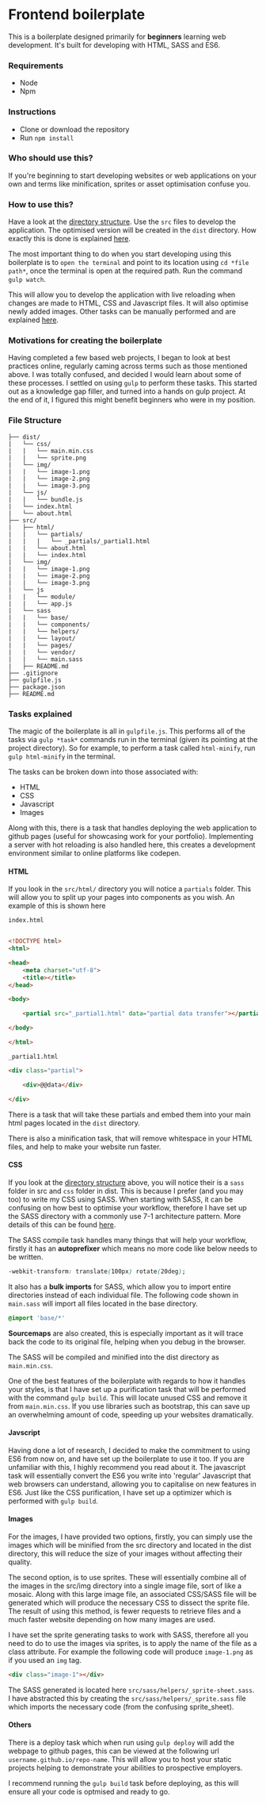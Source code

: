 # Frontend boilerplate

This is a boilerplate designed primarily for **beginners** learning web development.
It's built for developing with HTML, SASS and ES6.

### Requirements
- Node
- Npm

### Instructions
- Clone or download the repository
- Run `npm install`

### Who should use this?
If you're beginning to start developing websites or web applications on your own
and terms like minification, sprites or asset optimisation confuse you.

### How to use this?
Have a look at the [directory structure](#file-structure). Use the `src` files
to develop the application. The optimised version will be created in the
`dist` directory. How exactly this is done is explained [here](#details).

The most important thing to do when you start developing using this boilerplate
is to `open the terminal` and point to its location using `cd *file path*`, once
the terminal is open at the required path. Run the command `gulp watch`.

This will allow you to develop the application with live reloading when changes
are made to HTML, CSS and Javascript files. It will also optimise newly added
images. Other tasks can be manually performed and are explained [here](#here).

### Motivations for creating the boilerplate
Having completed a few based web projects, I began to look at best practices online,
regularly caming across terms such as those mentioned above. I was totally confused,
and decided I would learn about some of these processes. I settled on using `gulp` to
perform these tasks. This started out as a knowledge gap filler, and turned into
a hands on gulp project. At the end of it, I figured this might benefit beginners
who were in my position.

### File Structure

```
├── dist/
|   └── css/
|   |   └── main.min.css
|   |   └── sprite.png
|   └── img/
|   |   └── image-1.png
|   |   └── image-2.png
|   |   └── image-3.png
|   └── js/
|   |   └── bundle.js
|   └── index.html
|   └── about.html
├── src/
|   ├── html/
|   |   └── partials/
|   |   |   └── _partials/_partial1.html
|   |   └── about.html
|   |   └── index.html
|   └── img/
|   |   └── image-1.png
|   |   └── image-2.png
|   |   └── image-3.png
|   └── js
|   |   └── module/
|   |   └── app.js
|   └── sass
|   |   └── base/
|   |   └── components/
|   |   └── helpers/
|   |   └── layout/
|   |   └── pages/
|   |   └── vendor/
|   |   └── main.sass
|   ├── README.md
├── .gitignore
├── gulpfile.js
├── package.json
├── README.md
```

### Tasks explained

The magic of the boilerplate is all in `gulpfile.js`. This performs all of the
tasks via `gulp *task*` commands run in the terminal (given its pointing at
the project directory). So for example, to perform a task called `html-minify`,
run `gulp html-minify` in the terminal.

The tasks can be broken down into those associated with:

- HTML
- CSS
- Javascript
- Images

Along with this, there is a task that handles deploying the web application to
github pages (useful for showcasing work for your portfolio). Implementing a
server with hot reloading is also handled here, this creates a
development environment similar to online platforms like codepen.

#### HTML
If you look in the `src/html/` directory you will notice a `partials` folder. This will allow you to split up your pages into components as you wish.
An example of this is shown here

`index.html`

``` html

<!DOCTYPE html>
<html>

<head>
    <meta charset="utf-8">
    <title></title>
</head>

<body>

    <partial src="_partial1.html" data="partial data transfer"></partial>

</body>

</html>

```

`_partial1.html`

``` html
<div class="partial">

    <div>@@data</div>

</div>

```

There is a task that will take these partials and embed them into your main html
pages located in the `dist` directory.

There is also a minification task, that will remove whitespace in your HTML files, and help to make your website run faster.

#### CSS
If you look at the [directory structure](#file-structure) above, you will notice
their is a `sass` folder in src and `css` folder in dist. This is because I prefer (and you may too) to write my CSS using SASS. When starting with SASS, it can be confusing on how best to optimise your workflow, therefore I have set up the SASS directory with a commonly use 7-1 architecture pattern. More details of this can be found [here](https://scotch.io/tutorials/aesthetic-sass-1-architecture-and-style-organization).

The SASS compile task handles many things that will help your workflow, firstly it has an **autoprefixer** which means no more code like below needs to be written.

``` css
-webkit-transform: translate(100px) rotate(20deg);
```

It also has a **bulk imports** for SASS, which allow you to import entire directories instead of each individual file. The following code shown in `main.sass` will import all files located in the base directory.

``` sass
@import 'base/*'
```

**Sourcemaps** are also created, this is especially important as it will trace back the code to its original file, helping when you debug in the browser.

The SASS will be compiled and minified into the dist directory as `main.min.css`.

One of the best features of the boilerplate with regards to how it handles your styles, is that I have set up a purification task that will be performed with the command `gulp build`. This will locate unused CSS and remove it from `main.min.css`. If you use libraries such as bootstrap, this can save up an overwhelming amount of code, speeding up your websites dramatically.

#### Javscript
Having done a lot of research, I decided to make the commitment to using ES6 from now on, and have set up the boilerplate to use it too. If you are unfamiliar with this, I highly recommend you read about it. The javascript task will essentially convert the ES6 you write into 'regular' Javascript that web browsers can understand, allowing you to capitalise on new features in ES6. Just like the CSS purification, I have set up a optimizer which is performed with `gulp build`.

#### Images
For the images, I have provided two options, firstly, you can simply use the images which will be minified from the src directory and located in the dist directory, this will reduce the size of your images without affecting their quality.

The second option, is to use sprites. These will essentially combine all of the images in the src/img directory into a single image file, sort of like a mosaic. Along with this large image file, an associated CSS/SASS file will be generated which will produce the necessary CSS to dissect the sprite file. The result of using this method, is fewer requests to retrieve files and a much faster website depending on how many images are used.

I have set the sprite generating tasks to work with SASS, therefore all you need to do to use the images via sprites, is to apply the name of the file as a class attribute. For example the following code will produce `image-1.png` as if you used an `img` tag.

``` html
<div class="image-1"></div>
```

The SASS generated is located here `src/sass/helpers/_sprite-sheet.sass`. I have abstracted this by creating the `src/sass/helpers/_sprite.sass` file which imports the necessary code (from the confusing sprite_sheet).

#### Others
There is a deploy task which when run using `gulp deploy` will add the webpage to github pages, this can be viewed at the following url `username.github.io/repo-name`. This will allow you to host your static projects helping to demonstrate your abilities to prospective employers.

I recommend running the `gulp build` task before deploying, as this will ensure all your code is optmised and ready to go.
